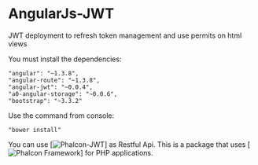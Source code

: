 # AngularJs-JWT

JWT deployment to refresh token management and use permits on html views

You must install the dependencies:

    "angular": "~1.3.8",
    "angular-route": "~1.3.8",
    "angular-jwt": "~0.0.4",
    "a0-angular-storage": "~0.0.6",
    "bootstrap": "~3.3.2"

Use the command from console:

    "bower install"

You can use [![Phalcon-JWT](https://github.com/carloscgo/Phalcon-JWT)] as Restful Api.
This is a package that uses [![Phalcon Framework](https://phalconphp.com/)] for PHP applications.
  
